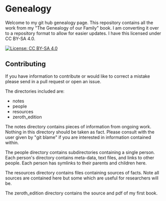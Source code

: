 Genealogy
=========

Welcome to my git hub genealogy page. This repository contains all the work from
my "The Genealogy of our Family" book. I am converting it over to a repository
format to allow for easier updates. I have this licensed under CC BY-SA 4.0.

[![License: CC BY-SA 4.0](https://licensebuttons.net/l/by-sa/4.0/80x15.png)](https://creativecommons.org/licenses/by-sa/4.0/)

## Contributing 
If you have information to contribute or would like to correct a mistake please
send in a pull request or open an issue.

The directories included are:

  * notes 
  * people
  * resources 
  * zeroth_edition

The notes directory contains pieces of information from ongoing work. Nothing in
this directory should be taken as fact. Please consult with the user given by
"git blame" if you are interested in information contained within.

The people directory contains subdirectories containing a single person. Each
person's directory contains meta-data, text files, and links to other people.
Each person has symlinks to their parents and children here.

The resources directory contains files containing sources of facts. Note all
sources are contained here but some which are useful for researchers will be.

The zeroth_edition directory contains the source and pdf of my first book.
